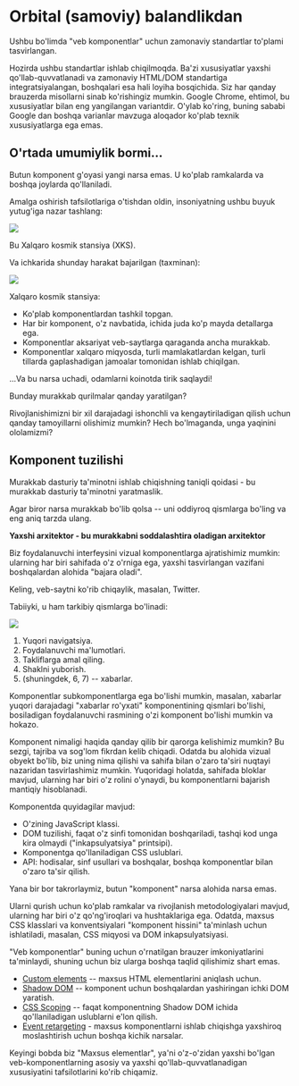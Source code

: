 # Orbital (samoviy) balandlikdan

Ushbu bo'limda "veb komponentlar" uchun zamonaviy standartlar to'plami tasvirlangan.

Hozirda ushbu standartlar ishlab chiqilmoqda. Ba'zi xususiyatlar yaxshi qo'llab-quvvatlanadi va zamonaviy HTML/DOM standartiga integratsiyalangan, boshqalari esa hali loyiha bosqichida. Siz har qanday brauzerda misollarni sinab ko'rishingiz mumkin. Google Chrome, ehtimol, bu xususiyatlar bilan eng yangilangan variantdir. O'ylab ko'ring, buning sababi Google dan boshqa varianlar mavzuga aloqador ko'plab texnik xususiyatlarga ega emas.

## O'rtada umumiylik bormi...

Butun komponent g'oyasi yangi narsa emas. U ko'plab ramkalarda va boshqa joylarda qo'llaniladi.

Amalga oshirish tafsilotlariga o'tishdan oldin, insoniyatning ushbu buyuk yutug'iga nazar tashlang:

![](satellite.jpg)

Bu Xalqaro kosmik stansiya (XKS).

Va ichkarida shunday harakat bajarilgan (taxminan):

![](satellite-expanded.jpg)

Xalqaro kosmik stansiya:
- Ko'plab komponentlardan tashkil topgan.
- Har bir komponent, o'z navbatida, ichida juda ko'p mayda detallarga ega.
- Komponentlar aksariyat veb-saytlarga qaraganda ancha murakkab.
- Komponentlar xalqaro miqyosda, turli mamlakatlardan kelgan, turli tillarda gaplashadigan jamoalar tomonidan ishlab chiqilgan.

...Va bu narsa uchadi, odamlarni koinotda tirik saqlaydi!

Bunday murakkab qurilmalar qanday yaratilgan?

Rivojlanishimizni bir xil darajadagi ishonchli va kengaytiriladigan qilish uchun qanday tamoyillarni olishimiz mumkin? Hech bo'lmaganda, unga yaqinini ololamizmi?

## Komponent tuzilishi

Murakkab dasturiy ta'minotni ishlab chiqishning taniqli qoidasi - bu murakkab dasturiy ta'minotni yaratmaslik.

Agar biror narsa murakkab bo'lib qolsa -- uni oddiyroq qismlarga bo'ling va eng aniq tarzda ulang.

**Yaxshi arxitektor - bu murakkabni soddalashtira oladigan arxitektor**

Biz foydalanuvchi interfeysini vizual komponentlarga ajratishimiz mumkin: ularning har biri sahifada o'z o'rniga ega, yaxshi tasvirlangan vazifani boshqalardan alohida "bajara oladi".

Keling, veb-saytni ko'rib chiqaylik, masalan, Twitter.

Tabiiyki, u ham tarkibiy qismlarga bo'linadi:

![](web-components-twitter.svg)

1. Yuqori navigatsiya.
2. Foydalanuvchi ma'lumotlari.
3. Takliflarga amal qiling.
4. Shaklni yuborish.
5. (shuningdek, 6, 7) -- xabarlar.

Komponentlar subkomponentlarga ega bo'lishi mumkin, masalan, xabarlar yuqori darajadagi "xabarlar ro'yxati" komponentining qismlari bo'lishi, bosiladigan foydalanuvchi rasmining o'zi komponent bo'lishi mumkin va hokazo.

Komponent nimaligi haqida qanday qilib bir qarorga kelishimiz mumkin? Bu sezgi, tajriba va sog'lom fikrdan kelib chiqadi. Odatda bu alohida vizual obyekt bo'lib, biz uning nima qilishi va sahifa bilan o'zaro ta'siri nuqtayi nazaridan tasvirlashimiz mumkin. Yuqoridagi holatda, sahifada bloklar mavjud, ularning har biri o'z rolini o'ynaydi, bu komponentlarni bajarish mantiqiy hisoblanadi. 

Komponentda quyidagilar mavjud:
- O'zining JavaScript klassi.
- DOM tuzilishi, faqat o'z sinfi tomonidan boshqariladi, tashqi kod unga kira olmaydi ("inkapsulyatsiya" printsipi).
- Komponentga qo'llaniladigan CSS uslublari.
- API: hodisalar, sinf usullari va boshqalar, boshqa komponentlar bilan o'zaro ta'sir qilish.

Yana bir bor takrorlaymiz, butun "komponent" narsa alohida narsa emas.

Ularni qurish uchun ko'plab ramkalar va rivojlanish metodologiyalari mavjud, ularning har biri o'z qo'ng'iroqlari va hushtaklariga ega. Odatda, maxsus CSS klasslari va konventsiyalari "komponent hissini" ta'minlash uchun ishlatiladi, masalan, CSS miqyosi va DOM inkapsulyatsiyasi. 

"Veb komponentlar" buning uchun o'rnatilgan brauzer imkoniyatlarini ta'minlaydi, shuning uchun biz ularga boshqa taqlid qilishimiz shart emas.

- [Custom elements](https://html.spec.whatwg.org/multipage/custom-elements.html#custom-elements) -- maxsus HTML elementlarini aniqlash uchun.
- [Shadow DOM](https://dom.spec.whatwg.org/#shadow-trees) -- komponent uchun boshqalardan yashiringan ichki DOM yaratish.
- [CSS Scoping](https://drafts.csswg.org/css-scoping/) --  faqat komponentning Shadow DOM ichida qo'llaniladigan uslublarni e'lon qilish.
- [Event retargeting](https://dom.spec.whatwg.org/#retarget) - maxsus komponentlarni ishlab chiqishga yaxshiroq moslashtirish uchun boshqa kichik narsalar.

 Keyingi bobda biz "Maxsus elementlar", ya'ni o'z-o'zidan yaxshi bo'lgan veb-komponentlarning asosiy va yaxshi qo'llab-quvvatlanadigan xususiyatini tafsilotlarini ko'rib chiqamiz.
